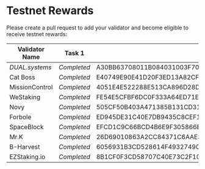 # Testnet Rewards

Please create a pull request to add your validator and become eligible to receive testnet rewards:

| Validator Name      | Task 1      | Task 2          | Task 3 | Task 4 | Task 5 | Task 6 | Task 7 | Task 8 |
| ------------------- | ----------- | --------------- | ------ | ------ | ------ | ------ | ------ | ------ |
| *DUAL.systems* | *Completed* | A30BB63708011B084031003F7019AD0FC11CE328439F203BF49DD0CC2A319E3F | A365EFBC7043F7C61EDDF7D42A3334699F5F706F3AA0B9C0BFDBC6DCF7AE7FB4 | 825B958B6074C406014ACED18E87D5E6AB135F9E1A95CA064495B5EFDCB21CB0 | DDA798F3AE38B506B61B1885DB314607C3EF136A209DE5D967E3C7B2CB97316A | AD2BC8903827813735F069402DB1247DF8E11BFEC46DA9BC41829684991E4BA6 |        |        |
| Cat Boss      | *Completed* | E40749E90E41D20F3ED13A82CF6A96797712B8B18D09A78B8BED21BCA3E5EF71 | 37958075AC214620DE2998A1E222AF27CDAFA9A6EADCE26F4C39BB4A914F4AAB | 93FFE648C763DD97D7C28084E18E4D202CEE184E771947A776D545ABF1FD7E6C | A526F2914DEE817D4B9DBC90D01087F5DBD943DCE92A0E6696F5585A9F5B9856 | D8F441D146380C71CCBCEA46CBC27035E5E79965AB699B9BE760E5754D8D2D07 |        |        |
| MissionControl | *Completed* | 4051E4E522288E513CA896D28DA4175C1BF1527C1D731932C34111F181DDF8F8 | D12D29009E0ADFD41EAEAEC5ED8E8CBEE3B3176674EF538C7BC9C5600B6B8D72 | 9A0CBA2D1C376A4B0A112D30B0D52317D4030E70CD6C13C557069B20DBDD9D80 | 3402C9F1D6533F89811171AAE5B8A3C0FD3634AEC689A2602D36B851549F65C2 | B288576337041A6E172A6858DDB34683FA13095A650F7CB3E2F6B5DAAFB872CD |        |        |
| WeStaking | *Completed* | FE54E5CFBF6DC0F333A64ED71E136A72F5B91BF9F00BE6038D510C4B4D4DBB1B | 1C6DB9E087ADD3529B93A2F8966880689698A3FC2BECC7DE667A3D2FC3A37D53 | F3E42CAF78B60B190569930E5DECC66DEF99B97D911AC743CC7C28B429613B21 | E33C084F3B81AF7F526997F252CD85D53B8082131D7BE5B2926A28C730851063 | 8A459D83B1032811EF2FDEBCCCFB1AD3B215F621939085114DBC855F255AFD80 |        |        |
| Novy | *Completed* | 505CF50B403A471385B131CD3141EDB303A8DC36F88B10DFA9ED3C2DD28D1F50 | 27E6A05AECA985D90711E14DA471EE9DF314A21D4091852F2D672FCD739B0FBB | AAB598A6498C75435C56F03730C45248337C9F502D9E3849CA1840BD6675D37B | B69BFEE8BC8517BA073BC8A96FCAB235DA94CA0805D9BC56BA51E4C01AA71C3D | 71B3E98B2FC66802B449425DC415509DB409C6CF7A6C00153443620497231F6A |  |   |
| Forbole | *Completed* | ED945DE31C40E7DB9435C8CEF16F6BE819AEF025B3AA35C20E76F3ED77005C0B | 18A975DB3B6B7E47F63C10EB93DF9A2717EBBD2E4493E55787A2C0E1EB6BD949 | 1F3BBA00BBB932FA4F2A9C3566114B5D58732FA114FE6433286DCFBC915F26A9 | 0F695F5CB562638457B7AAA0DC22B9343AE5625B9C2E063E6858A81109B6B33E | 96A574EB253F8162D7C733B8B17DCA6ABCBD375CB7C9F69ADF42ECD1EF61246A |        |        |
| SpaceBlock    | *Completed* | EFCD1C9C66BCD4B6E9F305866E456882D2081CFC02801544FCC433DCC769E0AC | 45D94F40BF7E7BC8C733320C2FCD76702F23017D0BC94A0F10E7AF14897A568E | 60172638571B18A4C3E19E88CA9B1053C01875B6238543EDF5E1C20B2EAAC882 | FA8AE49DBA22812BA16E96D6B450CEEBBE0E13E265C0D86A24095BFD978B695D | 9BD36169883CA59FB2D66918B1320E0990ED8A176D5ADBBCC84FC42A0ABAABD8 |        |        |
| Mr.K | *Completed* | 26D69010863A2CC84371C6AAE382AA39E280AB613B52D1D123345C8A32B6B506 | 13967CE12EE7A6C4EE1A1B51469DCFFF009AEAFC513EA81091AEC82FBDDD8C8B | D24E8E60D4EE054D6AE00C457F2993BEE2E282B1178F3AFBDE7838D020358294 | 7AE84E8432ECA45B0B87ACD694715AC86070DB967A12A0136B0E3BBD6123FDDD | 3EB6569052946F27D164447741D46941E75680FE26E60D7206720FC34D52ABCC |        |        |
| B-Harvest | *Completed* | 6056931B3CD528614F4932749CCF9368DCD834A5A4AE075B513595510784F075 | 8E620E59E9C2FE3C849B5F903BB784D686B62473539392F4DF79D6312C8B9BF8 | A451DE526CF694581E4952C685D4A504915FFD01016B264605A04CA4ED536293 | CE568215B3150358F76233E9160D5134E7516E25CFB04A06AD2509E14C89EDE6 | 48BFF0425E2002AF288B71535A66C0E36E3567C3E86AE9B5F72897C000D6204B |        |        |
| EZStaking.io | *Completed* | 8B1CF0F3CD58707C40E73C2F10D491E9BF4534B292EFDB671EBDDF6CA04C2EB5 | 8A1F26DE124D13DEA8ED2725BAADAC88B54E752838077EFF82AC461471BEE9F7 | 7268ECE81D7DF44D5F357F3BCEA10D335089EED13E1264A698DD64BDE386F151 | FE85251C844DC3C7CC58E159312DAF21911C0550D9B9F6829A345BEC84871C59 | 988E77FA639B6611958738485B7069E65BD1F5205D95B48C735BDE499ADE7C08 |        |        |

